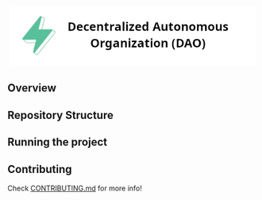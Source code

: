 <p align="center">
    <img src="./.docs/dao-logo.png" height="120">
</p>

## Overview


## Repository Structure


## Running the project


## Contributing

Check [CONTRIBUTING.md](../CONTRIBUTING.md) for more info!
